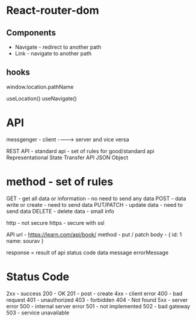 # React-router-dom

## Components

- Navigate - redirect to another path
- Link - navigate to another path

## hooks

window.location.pathName

useLocation()
useNavigate()

# API

messgenger - client ----> server and vice versa

REST API - standard api - set of rules for good/standard api
Representational State Transfer API
JSON Object

# method - set of rules

GET - get all data or information - no need to send any data
POST - data write or create - need to send data
PUT/PATCH - update data - need to send data
DELETE - delete data - small info

http - not secure
https - secure with ssl

API url - https://learn.com/api/book/
method - put / patch
body - {
id: 1
name: sourav
}

response = result of api
status code
data
message
errorMessage

# Status Code

2xx - success
200 - OK
201 - post - create
4xx - client error
400 - bad request
401 - unauthorized
403 - forbidden
404 - Not found
5xx - server error
500 - internal server error
501 - not implemented
502 - bad gateway
503 - service unavailable
